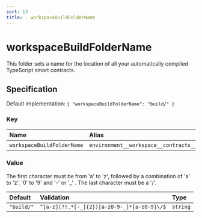```yaml
---
sort: 13
title: . workspaceBuildFolderName
---
```


# workspaceBuildFolderName

This folder sets a name for the location of all your automatically compiled TypeScript smart contracts.


## Specification

Default implementation: ```{ "workspaceBuildFolderName": "build/" }```

### Key

| **Name** | **Alias** | **Methods** | **Category** |  
|:--|:--|:--|:--|
| ```workspaceBuildFolderName``` | ```environment__workspace__contracts__build__folder``` | [setEnvironment](../methods/setEnvironment.html#options) | [Workspace](../options/#workspace) |

### Value

The first character must be from 'a' to 'z', followed by a combination of 'a' to 'z', '0' to '9' and '-' or '_' . The last character must be a '/'.

| **Default** | **Validation** | **Type** |
|:--|:--|:--|
| ```"build/"``` | ```^[a-z](?!.*[-_]{2})[a-z0-9-_]*[a-z0-9]\/$``` | ```string``` |

